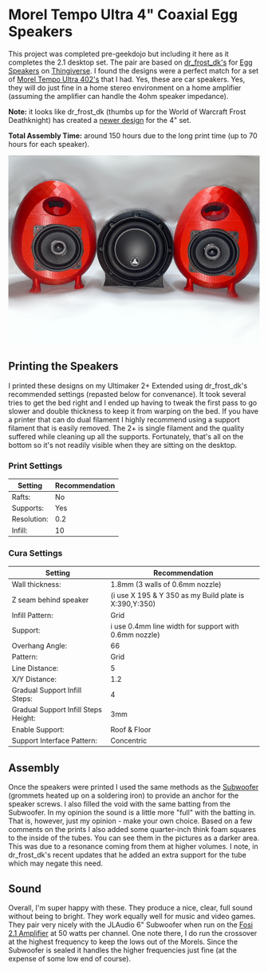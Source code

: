 # Morel Tempo Ultra 4" Coaxial Egg Speakers

This project was completed pre-geekdojo but including it here as it completes the 2.1 desktop set. The pair are based on [dr_frost_dk's](https://www.thingiverse.com/dr_frost_dk/designs) for [Egg Speakers](https://www.thingiverse.com/thing:2896301) on [Thingiverse](https://www.thingiverse.com). I found the designs were a perfect match for a set of [Morel Tempo Ultra 402's](https://www.crutchfield.com/p_210TU402N2/Morel-Tempo-Ultra-Integra-402-MKII.html) that I had. Yes, these are car speakers. Yes, they will do just fine in a home stereo environment on a home amplifier (assuming the amplifier can handle the 4ohm speaker impedance).

**Note:** it looks like dr_frost_dk (thumbs up for the World of Warcraft Frost Deathknight) has created a [newer design](https://www.thingiverse.com/thing:4665770) for the 4" set.

**Total Assembly Time:** around 150 hours due to the long print time (up to 70 hours for each speaker).

![2.1 Speakers](media/JLAudioBassTube.jpg)

## Printing the Speakers

I printed these designs on my Ultimaker 2+ Extended using dr_frost_dk's recommended settings (repasted below for convenance). It took several tries to get the bed right and I ended up having to tweak the first pass to go slower and double thickness to keep it from warping on the bed. If you have a printer that can do dual filament I highly recommend using a support filament that is easily removed. The 2+ is single filament and the quality suffered while cleaning up all the supports. Fortunately, that's all on the bottom so it's not readily visible when they are sitting on the desktop.

### Print Settings

| Setting | Recommendation |
|---------|----------------|
| Rafts: | No |
| Supports: | Yes |
| Resolution: | 0.2 |
| Infill: | 10 |

### Cura Settings

| Setting | Recommendation |
|---------|----------------|
| Wall thickness: | 1.8mm (3 walls of 0.6mm nozzle) |
| Z seam behind speaker | (i use X 195 & Y 350 as my Build plate is X:390,Y:350) |
| Infill Pattern: | Grid |
| Support: | i use 0.4mm line width for support with 0.6mm nozzle) |
| Overhang Angle: | 66 |
| Pattern: | Grid |
| Line Distance: | 5 |
| X/Y Distance: | 1.2 |
| Gradual Support Infill Steps: | 4 |
| Gradual Support Infill Steps Height: | 3mm |
| Enable Support: | Roof & Floor |
| Support Interface Pattern: | Concentric |

## Assembly

Once the speakers were printed I used the same methods as the [Subwoofer](subwoofer.md) (grommets heated up on a soldering iron) to provide an anchor for the speaker screws. I also filled the void with the same batting from the Subwoofer. In my opinion the sound is a little more "full" with the batting in. That is, however, just my opinion - make your own choice. Based on a few comments on the prints I also added some quarter-inch think foam squares to the inside of the tubes. You can see them in the pictures as a darker area. This was due to a resonance coming from them at higher volumes. I note, in dr_frost_dk's recent updates that he added an extra support for the tube which may negate this need.

## Sound

Overall, I'm super happy with these. They produce a nice, clear, full sound without being to bright. They work equally well for music and video games. They pair very nicely with the JLAudio 6" Subwoofer when run on the [Fosi 2.1 Amplifier](https://fosiaudio.com/products/tb20a-tpa3116d2-stereo-amplifier-2-1-channel-class-d-audio-amp-with-subwoofer-volume-control-2x50w-1x100w-sub-output-super-bass-power-receiver-treble-bass-independent-adjustment-power-supply) at 50 watts per channel. One note there, I do run the crossover at the highest frequency to keep the lows out of the Morels. Since the Subwoofer is sealed it handles the higher frequencies just fine (at the expense of some low end of course).
